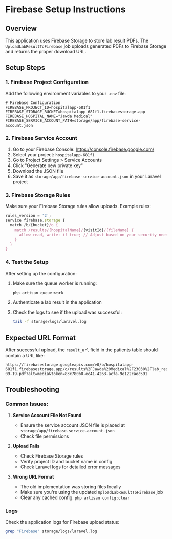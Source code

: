 # Firebase Setup Instructions

## Overview
This application uses Firebase Storage to store lab result PDFs. The `UploadLabResultToFirebase` job uploads generated PDFs to Firebase Storage and returns the proper download URL.

## Setup Steps

### 1. Firebase Project Configuration
Add the following environment variables to your `.env` file:

```env
# Firebase Configuration
FIREBASE_PROJECT_ID=hospitalapp-681f1
FIREBASE_STORAGE_BUCKET=hospitalapp-681f1.firebasestorage.app
FIREBASE_HOSPITAL_NAME="Jawda Medical"
FIREBASE_SERVICE_ACCOUNT_PATH=storage/app/firebase-service-account.json
```

### 2. Firebase Service Account
1. Go to your Firebase Console: https://console.firebase.google.com/
2. Select your project: `hospitalapp-681f1`
3. Go to Project Settings > Service Accounts
4. Click "Generate new private key"
5. Download the JSON file
6. Save it as `storage/app/firebase-service-account.json` in your Laravel project

### 3. Firebase Storage Rules
Make sure your Firebase Storage rules allow uploads. Example rules:

```javascript
rules_version = '2';
service firebase.storage {
  match /b/{bucket}/o {
    match /results/{hospitalName}/{visitId}/{fileName} {
      allow read, write: if true; // Adjust based on your security needs
    }
  }
}
```

### 4. Test the Setup
After setting up the configuration:

1. Make sure the queue worker is running:
   ```bash
   php artisan queue:work
   ```

2. Authenticate a lab result in the application
3. Check the logs to see if the upload was successful:
   ```bash
   tail -f storage/logs/laravel.log
   ```

## Expected URL Format
After successful upload, the `result_url` field in the patients table should contain a URL like:
```
https://firebasestorage.googleapis.com/v0/b/hospitalapp-681f1.firebasestorage.app/o/results%2FJawda%20Medical%2F23030%2Flab_result_23030___________2025-09-19.pdf?alt=media&token=83c780b8-ec41-4263-acfa-9e122caec591
```

## Troubleshooting

### Common Issues:

1. **Service Account File Not Found**
   - Ensure the service account JSON file is placed at `storage/app/firebase-service-account.json`
   - Check file permissions

2. **Upload Fails**
   - Check Firebase Storage rules
   - Verify project ID and bucket name in config
   - Check Laravel logs for detailed error messages

3. **Wrong URL Format**
   - The old implementation was storing files locally
   - Make sure you're using the updated `UploadLabResultToFirebase` job
   - Clear any cached config: `php artisan config:clear`

### Logs
Check the application logs for Firebase upload status:
```bash
grep "Firebase" storage/logs/laravel.log
```
